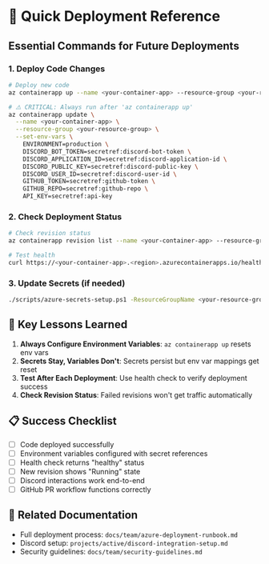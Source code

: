 # 🚀 Quick Deployment Reference

## Essential Commands for Future Deployments

### 1. Deploy Code Changes
```bash
# Deploy new code
az containerapp up --name <your-container-app> --resource-group <your-resource-group> --source . --env-vars ENVIRONMENT=production

# ⚠️ CRITICAL: Always run after 'az containerapp up'
az containerapp update \
  --name <your-container-app> \
  --resource-group <your-resource-group> \
  --set-env-vars \
    ENVIRONMENT=production \
    DISCORD_BOT_TOKEN=secretref:discord-bot-token \
    DISCORD_APPLICATION_ID=secretref:discord-application-id \
    DISCORD_PUBLIC_KEY=secretref:discord-public-key \
    DISCORD_USER_ID=secretref:discord-user-id \
    GITHUB_TOKEN=secretref:github-token \
    GITHUB_REPO=secretref:github-repo \
    API_KEY=secretref:api-key
```

### 2. Check Deployment Status
```bash
# Check revision status
az containerapp revision list --name <your-container-app> --resource-group <your-resource-group> --query "[].{Name:name,Active:properties.active,TrafficWeight:properties.trafficWeight,RunningState:properties.runningState}" --output table

# Test health
curl https://<your-container-app>.<region>.azurecontainerapps.io/health
```

### 3. Update Secrets (if needed)
```bash
./scripts/azure-secrets-setup.ps1 -ResourceGroupName <your-resource-group> -ContainerAppName <your-container-app>
```

## 🔧 Key Lessons Learned

1. **Always Configure Environment Variables**: `az containerapp up` resets env vars
2. **Secrets Stay, Variables Don't**: Secrets persist but env var mappings get reset  
3. **Test After Each Deployment**: Use health check to verify deployment success
4. **Check Revision Status**: Failed revisions won't get traffic automatically

## 📋 Success Checklist

- [ ] Code deployed successfully
- [ ] Environment variables configured with secret references  
- [ ] Health check returns "healthy" status
- [ ] New revision shows "Running" state
- [ ] Discord interactions work end-to-end
- [ ] GitHub PR workflow functions correctly

## 🔗 Related Documentation

- Full deployment process: `docs/team/azure-deployment-runbook.md`
- Discord setup: `projects/active/discord-integration-setup.md`
- Security guidelines: `docs/team/security-guidelines.md`
